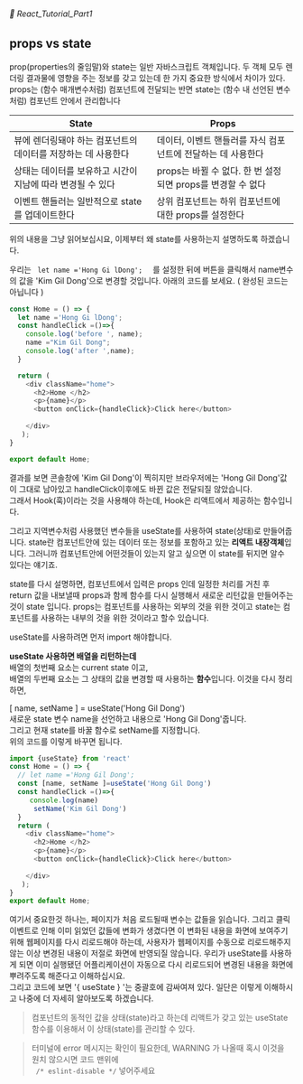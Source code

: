 ###### 🌵 React_Tutorial_Part1

## props vs state 
prop(properties의 줄임말)와 state는 일반 자바스크립트 객체입니다. 두 객체 모두 렌더링 결과물에 영향을 주는 정보를 갖고 있는데 한 가지 중요한 방식에서 차이가 있다. props는 (함수 매개변수처럼) 컴포넌트에 전달되는 반면 state는 (함수 내 선언된 변수처럼) 컴포넌트 안에서 관리합니다



|State | Props |
|------|--------|
| 뷰에 렌더링돼야 하는 컴포넌트의 데이터를 저장하는 데 사용한다 | 데이터, 이벤트 핸들러를 자식 컴포넌트에 전달하는 데 사용한다|
|상태는 데이터를 보유하고 시간이 지남에 따라 변경될 수 있다 | props는 바뀔 수 없다. 한 번 설정되면 props를 변경할 수 없다 |
|이벤트 핸들러는 일반적으로 state를 업데이트한다 | 상위 컴포넌트는 하위 컴포넌트에 대한 props를 설정한다 |


위의 내용을 그냥 읽어보십시요, 이제부터 왜 state를 사용하는지 설명하도록 하겠습니다.  

우리는 ```  let name ='Hong Gi lDong';   ``` 를 설정한 뒤에 버튼을 클릭해서 name변수의 값을 'Kim Gil Dong'으로 변경할 것입니다.  아래의 코드를 보세요. ( 완성된 코드는 아닙니다 )  

``` javascript 
const Home = () => {
  let name ='Hong Gi lDong';
  const handleClick =()=>{
    console.log('before ', name);
    name ="Kim Gil Dong";
    console.log('after ',name);
  }

  return ( 
    <div className="home">
      <h2>Home </h2>
      <p>{name}</p>
      <button onClick={handleClick}>Click here</button> 
    
    </div>
   );
}

export default Home;
```  
결과를 보면 콘솔창에 'Kim Gil Dong'이 찍히지만 브라우저에는 'Hong Gil Dong'값이 그대로 남아있고  handleClick이후에도 바뀐 값은 전달되질 않았습니다.  
그래서 Hook(훅)이라는 것을 사용해야 하는데,  Hook은 리액트에서 제공하는 함수입니다.  

그리고 지역변수처럼 사용했던 변수들을 useState를 사용하여 state(상태)로 만들어줍니다. state란 컴포넌트안에 있는 데이터 또는 정보를 포함하고 있는 <b>리액트 내장객체</b>입니다. 그러니까 컴포넌트안에 어떤것들이 있는지 알고 싶으면 이 state를 뒤지면 알수 있다는 얘기죠.   




state를 다시 설명하면, 
컴포넌트에서 입력은 props 인데 일정한 처리를 거친 후 return 값을 내보낼때 props과 함께 함수를 다시 실행해서 새로운 리턴값을 만들어주는 것이 state 입니다. props는 컴포넌트를 사용하는 외부의 것을 위한 것이고 state는 컴포넌트를 사용하는 내부의 것을 위한 것이라고 할수 있습니다.

useState를 사용하려면 먼저 import 해야합니다.

<b>useState 사용하면  배열을 리턴하는데</b>   
배열의 첫번째 요소는 current state 이고,   
배열의 두번째 요소는 그 상태의 값을 변경할 때 사용하는 <b>함수</b>입니다. 이것을 다시 정리하면,  

[ name, setName  ] = useState('Hong Gil Dong')   
새로운 state 변수 name을 선언하고 내용으로 'Hong Gil Dong'줍니다.   
그리고 현재 state를 바꿀 함수로 setName를 지정합니다.  
위의 코드를 이렇게 바꾸면 됩니다. 
``` javascript
import {useState} from 'react'
const Home = () => {
  // let name ='Hong Gil Dong';
  const [name, setName ]=useState('Hong Gil Dong')
  const handleClick =()=>{
     console.log(name)
      setName('Kim Gil Dong')
  }
  return ( 
    <div className="home">
      <h2>Home </h2>
      <p>{name}</p>
      <button onClick={handleClick}>Click here</button> 
    
    </div>
   );
}
export default Home;

```   
여기서 중요한것 하나는, 페이지가 처음 로드될때 변수는 값들을 읽습니다. 그리고 클릭이벤트로 인해 이미 읽었던 값들에 변화가 생겼다면 이 변화된 내용을 화면에 보여주기 위해 웹페이지를 다시 리로드해야 하는데, 사용자가 웹페이지를 수동으로 리로드해주지 않는 이상 변경된 내용이 저절로 화면에 반영되질 않습니다. 우리가 useState를 사용하게 되면 이미 실행됐던 어플리케이션이 자동으로 다시 리로드되어 변경된 내용을 화면에 뿌려주도록 해준다고 이해하십시요.  
그리고 코드에 보면 '{ useState } '는 중괄호에 감싸여져 있다. 일단은 이렇게 이해하시고 나중에 더 자세히 알아보도록 하겠습니다.

> 컴포넌트의 동적인 값을 상태(state)라고 하는데 리액트가 갖고 있는 useState 함수를 이용해서 이 상태(state)를 관리할 수 있다. 

> 터미널에 error 메시지는 확인이 필요한데, WARNING 가 나올때 혹시 이것을 원치 않으시면 코드 맨위에  
```  /* eslint-disable */ ``` 넣어주세요


